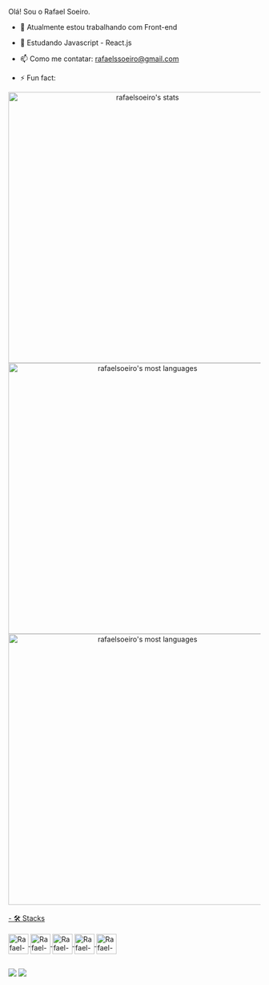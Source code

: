 Olá! Sou o Rafael Soeiro.

- 🔭 Atualmente estou trabalhando com Front-end
- 🌱 Estudando Javascript - React.js 
- 📫 Como me contatar: rafaelssoeiro@gmail.com

- ⚡ Fun fact: 
<div  align="center">
  <a href="https://github.com/rafaelsoeiro">
  <img width="540em" src="https://github-readme-stats.vercel.app/api?username=rafaelsoeiro&show_icons=true&theme=vision-friendly-dark" alt="rafaelsoeiro's stats"/>
  <img width="540em" src="https://github-readme-stats.vercel.app/api/top-langs/?username=rafaelsoeiro&layout=compact&theme=vision-friendly-dark" alt="rafaelsoeiro's most languages"/>
    <img width="540em" src="https://github-readme-stats.vercel.app/api/top-langs/?username=rafaelsoeiro&layout=compact&theme=vision-friendly-dark" alt="rafaelsoeiro's most languages"/>
</div>

<div style="display: inline_block">
  <br>
  - 🛠 Stacks 

  <br/>
  <br/>
  
  <img  align="center" alt="Rafael-HTML" height="40" width="40" src="https://cdn.jsdelivr.net/gh/devicons/devicon/icons/html5/html5-original-wordmark.svg"/>

  <img align="center" alt="Rafael-CSS" height="40" width="40" src="https://cdn.jsdelivr.net/gh/devicons/devicon/icons/css3/css3-original-wordmark.svg" />
  <img align="center" alt="Rafael-bootstrap" height="40" width="40" src="https://cdn.jsdelivr.net/gh/devicons/devicon/icons/bootstrap/bootstrap-original.svg" />
  
  <img align="center" alt="Rafael-Js" height="40" width="40" src="https://cdn.jsdelivr.net/gh/devicons/devicon/icons/javascript/javascript-original.svg" />
  <img align="center" alt="Rafael-react.js" height="40" width="40" src="https://cdn.jsdelivr.net/gh/devicons/devicon/icons/react/react-original.svg" />
  
</div>
  
  ##
 
<div> 
  <a href = "mailto:rafaessoeiro@gmail.com"><img src="https://img.shields.io/badge/-Gmail-%23333?style=for-the-badge&logo=gmail&logoColor=white" target="_blank"></a>
  <a href="https://www.linkedin.com/in/rafael-soeiro-a8889a193/" target="_blank"><img src="https://img.shields.io/badge/-LinkedIn-%230077B5?style=for-the-badge&logo=linkedin&logoColor=white" target="_blank"></a> 
</div>
